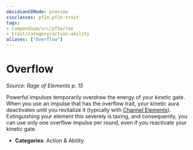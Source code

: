 ```yaml
---
obsidianUIMode: preview
cssclasses: pf2e,pf2e-trait
tags:
- compendium/src/pf2e/roe
- trait/category/action-ability
aliases: ["Overflow"]
---
```

# Overflow  
*Source: Rage of Elements p. 15*  

Powerful impulses temporarily overdraw the energy of your kinetic gate. When you use an impulse that has the overflow trait, your kinetic aura deactivates until you revitalize it (typically with [Channel Elements](rules/actions/channel-elements-roe.md)). Extinguishing your element this severely is taxing, and consequently, you can use only one overflow impulse per round, even if you reactivate your kinetic gate.

- **Categories**: Action & Ability